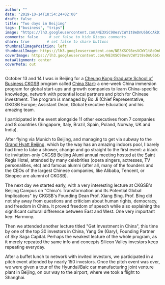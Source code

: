 ```yaml
---
author: ""
date: "2019-10-14T18:54:24+02:00"
draft: false
title: "Two days in Beijing"
tags: ["business", "trips"]
image: "https://lh3.googleusercontent.com/NE3XSC98esVCWY1t8eDnU6bCcAkDiom-gnuhea0bL7CKkbJpeDiMLaXQ_y7CDcVXKjNkBzCkAP_-1MfS00z2Ek0c1PYCE4DtvGRowPc3mKEZZE2WPsL3EWIb5_wWgP6850ngoeTv2mY=w1920-h1080"
comments: false     # set false to hide Disqus comments
share: true        # set false to share buttons
thumbnailImagePosition: left
thumbnailImage: https://lh3.googleusercontent.com/NE3XSC98esVCWY1t8eDnU6bCcAkDiom-gnuhea0bL7CKkbJpeDiMLaXQ_y7CDcVXKjNkBzCkAP_-1MfS00z2Ek0c1PYCE4DtvGRowPc3mKEZZE2WPsL3EWIb5_wWgP6850ngoeTv2mY=w1920-h1080
coverImage: https://lh3.googleusercontent.com/NE3XSC98esVCWY1t8eDnU6bCcAkDiom-gnuhea0bL7CKkbJpeDiMLaXQ_y7CDcVXKjNkBzCkAP_-1MfS00z2Ek0c1PYCE4DtvGRowPc3mKEZZE2WPsL3EWIb5_wWgP6850ngoeTv2mY=w1920-h1080
metaAlignment: center
coverMeta: out
---
```


October 13 and 14 I was in Beijing for a [Cheung Kong Graduate School of Business CKGSB](https://english.ckgsb.edu.cn/worldwide/) program called [China Start](https://www.china-start.org/): a one-week China immersion program for global start-ups and growth companies to learn China-specific knowledge, network with potential local partners and pitch for Chinese investment. The program is managed by Bo Ji (Chief Representative, GKGSB Europe; Assistant Dean, Global Executive Education) and his amazing team.

<!--more-->

I participated in the event alongside 11 other executives from 7 companies and 8 countries (Singapore, Italy, Brazil, Spain, Poland, Norway, UK and India).

After flying via Munich to Beijing, and managing to get via subway to the [Grand Hyatt Beijing](https://www.hyatt.com/en-US/hotel/china/grand-hyatt-beijing/beigh), which by the way has an amazing indoors pool, I barely had time to take a shower, change and go straight to the first event:  a black tie invitation-only CKGSB Beijing Alumi annual meeting hosted at the Saint Regis Hotel, attended by many celebrities (opera singers, actresses, TV personalities, etc) and famous alumni (after all, many of the founders and the CEOs of the largest Chinese companies, like Alibaba, Tencent, or Sinopec are alumni of CKGSB).

The next day we started early, with a very interesting lecture at CKGSB's Beijing Campus on "China's Transformation and Its Potential Global Implications" by CKGSB's Founding Dean Prof. Xiang Bing. Prof. Bing did not shy away from questions and criticism about human rights, democracy, and freedom in China. It proved freedom of speech while also explaining the significant cultural difference between East and West. One very important key: Harmony.

Then we attended another lecture titled "Get Investment in China", this time by one of the top 30 investors in China, Yang Ge (Gary), Founding Partner of Sky Saga Capital. Perhaps the weakest lecture of the whole program, as it merely repeated the same info and concepts Silicon Valley investors keep repeating everyday.

After a buffet lunch to network with invited investors, we participated in a pitch event attended by nearly 150 investors. Once the pitch event was over, we were given a tour of the Hyundai/Baic car manufacturing joint venture plant in Beijing, on our way to the airport, where we took a flight to Shanghai.

<script src="https://cdn.jsdelivr.net/npm/publicalbum@latest/embed-ui.min.js" async></script>
<div class="pa-gallery-player-widget" style="width:100%; height:480px; display:none;"
  data-link="https://photos.app.goo.gl/cdpSik9xto6Ea8CA6"
  data-title="140 new photos by Jorge Cortell">
  <object data="https://lh3.googleusercontent.com/LICuoj9TUIM8rr_egnBwhxipTXwrrbMz0TSqoH4iVJWz_kStoOMrMs7wGHbIMPpW8dFhbfxqmkzucU1ywbWcUupjFvgG35_8GT8tG3Ec9WsIEyi1g4ztO7WJgY3aXpC297zx6Ug5_x0=w1920-h1080"></object>
  <object data="https://lh3.googleusercontent.com/3WspHuHUEbJ54IEBzX0MTHEogQW-oRdMfP2edtSj6Ry6CikR55DgMqEUG3F-aCy4T_whrn8GbDHSIEibfETxOOIQk9vzQ2d1eTh4FHoWntwRsdaDwbgDwtvNurbdDam_VcDd0QaIsQQ=w1920-h1080"></object>
  <object data="https://lh3.googleusercontent.com/-3d9Of3wg5KP07bBH9WOcBeZOn5OFmv8BdKpT7N8CZiy5YiSUqR9lX9r5kI-Wp_wj42AalbSyJfQ_9KeBLmTkzfZeY6RnxP8bNleR2nWNDguLVoXgYI1KPlGk9j6hQtsKZx8QwDFzuM=w1920-h1080"></object>
  <object data="https://lh3.googleusercontent.com/HrMSHdy-VSbuIVRn4baANpV9Uu52uJ39LzOb9TKx6y-hrXGCbYt7aMOzmLHrNL3AdVZNQyP0sH18XCG2sNxB3DA5BS3Jho3KZOqQ85UgxDQXmTAcfQC_R3AtaUmDFtGDs34jAZWdqd0=w1920-h1080"></object>
  <object data="https://lh3.googleusercontent.com/pBLUOTl7Qwcfs2L3vStUGYvIwVKg_m8BJgUztRfvXgW7oEAWNXQSH_VW8gL9D5Axqf_Udzn5fMWBdlEUsWzJPq6_8hUe-v6ScOLXQ8kN3l-S00jn7-SKav8yV0YI13bibede21YNyos=w1920-h1080"></object>
  <object data="https://lh3.googleusercontent.com/qf3KUzw8M120QloqlbKG9uEfHLFokkK11MPgxYZdpDYUZwKt7sNGNZmh0vfjc4z9QbQ3guRKKk8O8x3Y8CWCxWq0GGWLaPiNB8Ud-VLMsiz2xtWcqn3YdUFicB0-97D8FdL440UJSAQ=w1920-h1080"></object>
  <object data="https://lh3.googleusercontent.com/GLD94VmF57ILFa_A3HS4b-o9BRUdgiHONwJ37MtlsMg49xQnQkPQ4vkZyaehZkchV1O5c3WTwoYKV__Yife3yPbrQ8D9sItXXVp2Gs450uclONpdbNzaHPAgqKlssJCV1_2syoHgRAc=w1920-h1080"></object>
  <object data="https://lh3.googleusercontent.com/FmmouZsI4yW-js2xTSzStmUs6hBOZw7qKsLZPuj4X3o8P-qa5lshogSLv5Tx8sOjSqldwB5JqGAit_6u45KzFu_LQBbfIjkC_Le7iOZ69hy9CBf82TxieCA65gxAcGgq45oc-YYJ97k=w1920-h1080"></object>
  <object data="https://lh3.googleusercontent.com/tE5CQ-aTxK4FqHSL-z2L4YCAUJpTYfipiQvgMurVSwFOOX3EkH0MEX8HzKT3s147xhxed38AfdgIqO6YqwbSAOyPXMTOTP2JPTFHgsftUDcUzuCV68491gzuwkXBjP2Ki5HTR8aj6AQ=w1920-h1080"></object>
  <object data="https://lh3.googleusercontent.com/TOvKZWq02l8PTuc2osQelNR9kPPvrqD-voWJsPK2kUnVvww3ozzmmbTct5MvDPac2TD3utodbID8pF6s4Vk9yVh_7SKV39CA5uLaRkElClLupwAiSF11reU0HlMxN3SXsRMsfXIy_To=w1920-h1080"></object>
  <object data="https://lh3.googleusercontent.com/dNxaeqgapxuhbqLrSu9n_zFz9JvYSol9PkptG_lLQJQM_EQhg0XR2bGke_m0l9sQdyfebAIYEIdYyLuHeR3J1O7Oc9Or2kYMmcVCufaq2uhXn5tqDmyTreW0JfkEaFKhjFrUVfVnvRQ=w1920-h1080"></object>
  <object data="https://lh3.googleusercontent.com/L8Aypiweozu3fGizFFFrYevn4jzwzwxJYxSPMvyLIft7mA4o2SjIxJ49k_XPEslPxIrTKQNU0h6Y85-JaKhxIFZwaV6UbgeFj-_h-AdtSbAt-HlGyfszI4cUG0KXqOfNhYqI-PB4i0w=w1920-h1080"></object>
  <object data="https://lh3.googleusercontent.com/PBgKpHXTbNHjWPKaRceiKoSCgBo-SjHUz6opdeEhLINDEz8X9ZC2fi56O93gnYf0OqiqLZIN4sJ07lcBzYt4UWD-YYdBbrP3_GdpuNUYt2d692X4eZiWnArKvO_9Wbv8cpJXNYGCaLI=w1920-h1080"></object>
  <object data="https://lh3.googleusercontent.com/4KP-_SJWfQckum8c2lc79vZ7iBkpXFfTkaMCk067nCHD6KSKTqkYLYTR-VOAubh_oGOG1J2Y48RfqljnUmeL6GGj_kI-9DAfKXuY6WzrVLvtlilcdC2R6Jj7ZVqfO8hjncfUWCJA7fk=w1920-h1080"></object>
  <object data="https://lh3.googleusercontent.com/MhOUByxqsthcf50mio07lrzWLs0fnYWJ2TIX0ACb7qL5-3IYGWXRd4zsgDLWSq2sGriQeTHVzhblRAwaGIPUci47-y1mjZ_v5VaqO2p2MZxQ2Yl-Nur8WZ7g-HIDTMXxIWH4rH34viE=w1920-h1080"></object>
  <object data="https://lh3.googleusercontent.com/8v8thK_r4F3VV8t9N-jRECDpjEtMb45dr7C_cyQj-Kn9ja1-MCQQHUtiztCqJnw4z2A2lqLaBKY3wu0mMMogejpqVBuPn9FXGkqu9bWIq68_TVyVzdPZR8yggl45-A-s4102jttqVrw=w1920-h1080"></object>
  <object data="https://lh3.googleusercontent.com/uauoUizEPX_mTN-YNTYhW090qMTOTRMpc5UyATuI9vpGw37R9O-HurfiNON11-0HXw3rY0ThCfPdVvCLwWSask2D9tSqsQJ_HAMAMsuyP5S4YuOIQTNbizTgDFoMSTdrhDedDjzr1SA=w1920-h1080"></object>
  <object data="https://lh3.googleusercontent.com/gdB2_2H4VV07MOHA3omXgVHRtOwMq35Cjl6Vsdneabgd8NC8igLwl6TWWWo4DgM4GvQdLGfc6ufCCV8Lpkh-sHwiCrupXwk_dp_AF3t5wvIfbdseGQX9_F3kjm81lSI9GDM6Edreq9g=w1920-h1080"></object>
  <object data="https://lh3.googleusercontent.com/49v6tTu7uO_loxpNjc6J9a29hsCIRWEvCsv12EjDtPrwvY1kMmNAbkR4H_-VzFVCYzApdu9suj-rBzbsTRZgUdQCJ81HMg3DIQcxS-_hfBQCdaCOXcgB8Zi4W4DDCsHMENJvOllf47w=w1920-h1080"></object>
  <object data="https://lh3.googleusercontent.com/6hm94g1dpjqRQyCSBBPqBEeGMKZj1c5v36bmU2D3yzPBUewIO6cxf3Kz357iOyYS1sZdCl5ERH19jHMFF1ROmMi7zOoKlFfpjrapApATsH89ql6ZzTmFcm6hVvaGma9ZMGbha54CVAc=w1920-h1080"></object>
  <object data="https://lh3.googleusercontent.com/PSwf2Goi5nd8wx-ncjibHLuiZBTI12MvmsyLTlzJ-PhopQ4sVTxJ5vhwuGhM4AawDaVBlN74wvfCKm1gg6XpFNwlqYwHmCwrxwfYyK0rJI7EfRLlnDeU9aUwyxd6cpF9KdHNR8sBO0I=w1920-h1080"></object>
  <object data="https://lh3.googleusercontent.com/IF6CPtix7joelrMmP5w69xqIJCTtfrBYoUZtBlql_79p954__Hehcl1X0AOhMGsjwKF9zaOJ3bUU8vvSsWBJczMk_5rkrcejg3ao3DE9QYHsm5QhZ3Dv8Jb8ahyQx32QqKPOqRcW_f8=w1920-h1080"></object>
  <object data="https://lh3.googleusercontent.com/TZq5ua8-wexZ2sgcoP_70noBI9UeOM9gU_iAjW_7om4v8tl411ki9HyDrYx7Cl_FmbBXMcnOzp3-9Kn0yycxvjJielyQ6Xyz8Q6H-YaiZhM9-qE9qWKxr7kO6owsRCAeT9FuPql-vFc=w1920-h1080"></object>
  <object data="https://lh3.googleusercontent.com/p2DZKs_EW-jQVMZeiMNl98YLZDETl7AMq_7mxT5NpAxJa61Kpk0LxLadmIhdXjDtnLhddTXq7LpDyVHdZDIykr7pjo44vZ-bRgmQnuofexFtPMsPUoc_HaTv0_l0SijKcIBLb5z-TPk=w1920-h1080"></object>
  <object data="https://lh3.googleusercontent.com/YHUI6Y0sv8KeOmsEHAJu7VRfm3lCuGYalveCvTPUDJ91lZF9z52BxQfcimkjDP4Vl-6Inbj6PcG0Duf4Ogp0RWKk9NDTQTMkGangC159ZDQ52ANw4wk_srJA6CQdYsP3w2LR0gQ7Gno=w1920-h1080"></object>
  <object data="https://lh3.googleusercontent.com/v_PddOrJ59jVr9eW0e-L8ixf5q2bJqo2k_cSDRBPNeG3uKQnTwsVgsxy5J2Gy2FEG4PmBIjr9wVxJikDNegbxK1Naw19ECjZnRjgDHIAirltQTLro-rp_HNsKOx6y4NfS-ka2hOY1XU=w1920-h1080"></object>
  <object data="https://lh3.googleusercontent.com/uivTS6XvqR-jann8kRUdUhEU5P970Yotgj4DjrMjHvQ7K06lTWAYE9-sOa9VCEnA7cpcHelPzmcTkjT7w4ootmbfYEMBR47jYphemOcb9L08PuBZ4QE8GMbN4mFQQbxYsX7OnKe2gZo=w1920-h1080"></object>
  <object data="https://lh3.googleusercontent.com/-bcU7ZWMCKTGsasTuH8jFMwUD0ykE2rPy1sKraanX4djbM-XZvmGJGGnfAuXsQEsXOyUQhAtcyWLws8czJC8kJTeOysUwxWFfWvKup-AFV3NvwRmwlj4d9Cp7qf6wPikrT2162rRtwQ=w1920-h1080"></object>
  <object data="https://lh3.googleusercontent.com/cx5qvknlO0bDPh82ipUcJcoLKYnsxuXuxak-UZ1MdibayzzN7bZO261NPV8o21QRRVTEgJP_j9WqZ48dsE_OklxM1osbcKG77bfY2YT3uLVnn7CVfissgZcKtwIMCbFNVDXi_XVMJ7c=w1920-h1080"></object>
  <object data="https://lh3.googleusercontent.com/bM90pgW-eQ3Rx4lpT-X8qSUGjEmk8pmqnNzS1UJRZwqQhSEzGbXrXaDqOzuAwonBGR8FOT3AumHlOaYXzN6NRCBZUHQGbN3VFGq5zO6MaJ4uYpM8OPMIZeH50hlK81H4KuRPJEg0e3k=w1920-h1080"></object>
  <object data="https://lh3.googleusercontent.com/7Z8GD-5VCB8gLeny6K3BUqeWidbQVPc4Oo3WFgJ6glNi_RKfiiY6uAH47923Zivfbq_x4CyQWlWtw8mG5-A6-Tw4alYu3uZzV7_TTPGSc192tiy1EDgq6t1mL8TJP_6uap7GKfKRDII=w1920-h1080"></object>
  <object data="https://lh3.googleusercontent.com/BEM9QsIZ_dRJRxrgvqSsHNzwEI5czqRH4iiRevtsnZ-pC0RMuyBzNtrM-jHZsotwlWV7r-H56TsqjYlZ06G5KikOmDiRButz-3XjYviX2IvGJVAosxoXUHhwEZNggVVcTqOUd4ZBZsY=w1920-h1080"></object>
  <object data="https://lh3.googleusercontent.com/UpQhpQ6q14lDtHLX7OSzG6KPmSXKyNHfp3Tn4U-sVkqDm2qEfJ0HQK8D5rV4k37i4EjctX9HxLfmbBw2zJNeTk1F5EbNR2ssPVPzKn0-xC076sFy3OM06UPnvDjyVG5OABRvWSDSDWU=w1920-h1080"></object>
  <object data="https://lh3.googleusercontent.com/MFrS2ehMvwH297YWugD1RqprjUolidoISsU3VOY2BLV-ZdgemirnPZA8MBY-HpD7cWZPFTnal33evfSslsQUj4O5Fz5Q-N7w0_qQlx_fDq8_Ft_beFUydp2W7Ce3GoDQqf-pGTjs5j0=w1920-h1080"></object>
  <object data="https://lh3.googleusercontent.com/vczSq99I9RF7lyMNUOGl4wQ8XNz2wA5K6eKiJTcyRX-w9h3npHnkmOX9fgvQ0elu_CFFUqrpPw8tB5RveDYmS-Q0vXz-lrDdBlb9D5N9WPcrYCIn7Q0wEvPoCyA-cwd6X5KgHSgWw14=w1920-h1080"></object>
  <object data="https://lh3.googleusercontent.com/SU6_M3eVQg-4OiVzwmhkTi4-dn2fwRlajHyCb-0mFGUzEwkd-eZbkVYnoAiZN7p0rBtheYaxrKvHIJV0-T3ZAVFddCY5ZlpoyTt7E0k22ubvww4YUzEWC80zyvjHu0k58Bs3IX2A0UA=w1920-h1080"></object>
  <object data="https://lh3.googleusercontent.com/8HmclccIU9ezzN9QSZLmiLw7WaeNMLI4DwiZ_EmzuroUHn_v9O4hl7gsCOi7GrOu9lbz5SCALIxETUCNyfVql2vjdbvAmvj7E0J3FeK9rn2IhEiO0q5VKhwyiEBXtzqJzTQhM88JNLw=w1920-h1080"></object>
  <object data="https://lh3.googleusercontent.com/_wg_jNcNxdk-u1Y5LVmY9sgCDKyh83V9T6yPm0VaBTrzNRmQv3V3PeZGAFMHSbQli5DGVl5oC8VTDyO4qRwRR6ZYw2-U7jPnyepdus-47aKXddBS8AMzGchVquxH35Qx3QZntuRHrR4=w1920-h1080"></object>
  <object data="https://lh3.googleusercontent.com/HDFm5sko-C1u6UWTfqhZTIZFVdDekHtBLLnis37qIzoY-ohhh6tsrFCNyAOjpUOqNnM3XxAZQXEvbDS8plDHsnOX5V9gm-22D3GVI9VN3nbVeAPuOHxDei7H_M_n-f7mgZ1V8f9W8kU=w1920-h1080"></object>
  <object data="https://lh3.googleusercontent.com/d9a-Te03wUFh6Bhq8d74-9zaPv6ghvzFfXn0ML-_zMyAfV1QDuWbLszX_nolmcDdYId_EHomDe-UPvIIXKoUxKWu9onJrGV5LRkDKol0uXkpqYe58nWhVdk1bzM6bqqVwqbn7XlGgkU=w1920-h1080"></object>
  <object data="https://lh3.googleusercontent.com/AqsaBu8Wh_9fGbryeZC-JGuTot34m6IRISw79zUey9_R-d3zm1f9PF8VxS1IWh_ejctniUim--XvCLr3hSQWyyrHUgYHx08dmzxiOzNkmfMj4cdPZ04iiMHpLdcLsTVUJ2c_lzhEgtM=w1920-h1080"></object>
  <object data="https://lh3.googleusercontent.com/CdYbMDL9q1A1NyE1GDni5x1XJ-YVH2o26TDSUuAZ5M2p2_v_LIeugbkCl9bZPByNU6DGKl1dyUehm7jRq3fRDDOmvJkmdTmiV42ee-f36y_UqChZrMizKPVMWnhxZ78EN50aQOJg50Y=w1920-h1080"></object>
  <object data="https://lh3.googleusercontent.com/UnT4Frwo1MJ-4BkZ6ThTaTmIn53_LxtGrqRPPVt6Za8k9-tAD6qJDSIvgSH-hjchm36PyGOQMmIIjHi9hXYE5Kf0sxlYlpqen5BlxETNLfY6v_AmPRTtsckgGE0q4g-Hk2QKA6_Byu8=w1920-h1080"></object>
  <object data="https://lh3.googleusercontent.com/7kCuJR23ZKp5xI2q7ppm16vSY10ycQHBHlT3OtIXDR0hsdU64xsgmeGJHCJYVK0-4Jsk70gF-R9vcxJxQ-NxLO3oTBHQN94tw7fXUyTntvVFgbgklrp99CVCCiSo9GrlO0-NV4hSrn8=w1920-h1080"></object>
  <object data="https://lh3.googleusercontent.com/HAkEHDvNDFhJ2LTAa2UsmdjvpkzGXNobRu82MhM-egWmX2M072xg2togJ9DHdOI3kBrrn2brknSUWwHCsqDq0cSolYDyiSsEkSHPJd3eJQBuWwm9naO-qTUAyZuVI0S1JSjZSqXq4QY=w1920-h1080"></object>
  <object data="https://lh3.googleusercontent.com/51GKN2DvXMPZxaw239JWbteBKl_ufpZ6J1_T59ysDhf2AIhLwyxkkmVnXynP2hmabvsBzDakJQ_CcalyGXtIkLzm6PFQceopjvxfbMLDgu97BALuW3aEbVl4-jZp0C_sTuZWcaI2ZOQ=w1920-h1080"></object>
  <object data="https://lh3.googleusercontent.com/PG75nExmKQnO7Le57vT2zl-J6JfqsIpyBTH2ktevD_1AFRRQz6WFCPlYDrQsolUFJMeU2Ndcc1Nvrl9w4ETdasfmnPuWvkbpnEBOybTAaPAqIirF5u8V37bYYMbww8Jv9MlM-zpSTrU=m37" type="video/mp4"></object>
  <object data="https://lh3.googleusercontent.com/ArwrMNZ6LUwohlkH24q4GKJUycP1wNvhr9dt8vfLVNrWfbQwmn1hzZF4eJOIB63NaI_BCrcg5OA331PmRBZXDnGVs7etXyTTAJuvPLYwmGxwdaiHjTvgxjzie0L8P-iDAriqsGr1ZcI=w1920-h1080"></object>
  <object data="https://lh3.googleusercontent.com/tjRdr8DGzsMzgaoBVzN_XtSk3xEUyPU2c5KoLbjXAajI0wDHRNZSlT7EuG_2zbGWZO0Y_pdBy242EnQ3a9zV3DDn5d1NPDTMtmU4fO9Y1BMTMxyuxC-jrjXfXxkJOpy4FwZ8jvjy-II=w1920-h1080"></object>
  <object data="https://lh3.googleusercontent.com/DZlCkcZyzdvOnXp_neAnqUmm95TRrTMOusgidsb2X7bHcfRofVLJOVP0382lKT2SW6xViieM4Y0eqjIJnC7Ybw5d-Zwdzi-rfhbBquGb0M4tofzwhG60Epwdj_CAuhXbReXXv-UdTq4=w1920-h1080"></object>
  <object data="https://lh3.googleusercontent.com/08VZpq_rCFk3wmTdw2NCFIL0UUC0aUQP0ZOPRDMHDEOZZ3_4H5en1425cNvp0D2YogNnao6YMuYa7kOjBGiTE6i1O6dPe-MWKvuDAR-xIk7DLIf_4mdmXVynytuclyl3vp-mGaezNqE=w1920-h1080"></object>
  <object data="https://lh3.googleusercontent.com/GVqf7ObzxsYc0KmIhat0rmm90EFZvU5IenJfQHqQwKHBZ-Te2rcf72F3QeLiSifY2y6tJCNZwWObZNbUi-fd_W3LtMXrK_Crr1tpGcwun6jHAswWZISWOkPdjL00ehUq5rINE8iOPsQ=w1920-h1080"></object>
  <object data="https://lh3.googleusercontent.com/VNtPicJeGHju2jpbFtlztV-UepTT0ZNQWZiXQrSqzar4j70wvH1v5EZMZFukwbUWwuKOQZ0Rixs8xjBQyc6NpzCMloM_-S64FBQNndwy1Q0sxIWKGmXW7W_h5vUWHlbhuxJgdmZAuBc=w1920-h1080"></object>
  <object data="https://lh3.googleusercontent.com/stQhr-hujgqf9C8OcJ0mXF3Qw9cPRJQBsprOU3uD1rDgfEtn1TSxhsSmkJj_SW8rcJbxJ2iK6CGj6otEg488gF1ixg3Fk4myl27a5eOHllNwVmo-cYenQcwDj-SI3jOQQbEbZd1_9c8=w1920-h1080"></object>
  <object data="https://lh3.googleusercontent.com/yRZkBP2_8ytM7ys_FJ6SGeY1CbXflwKDrV7sl06rSdbKnQcoGLg4KlKIz3STrTlc9k8FM8JASwP1IrjLSfwaDJ0e7GmSRlm1H8SihbzuP5EgR5Q7wy6lsdkSUVLVdG7klEX3m3bsB_4=w1920-h1080"></object>
  <object data="https://lh3.googleusercontent.com/1p0ZixyeFNPH4-Ho5Dkkhe_q2Yi4tCXkwudF59ElcoFQn-DWnmjt0LQZ_DwNLNyR1OoBVzhsYFWT2Uom1Ys5kt-AbjcKgqtqIay7vtoUp4Dtv7-R5K_zy2W_ZDJ6d-wBqCHa8AnechA=w1920-h1080"></object>
  <object data="https://lh3.googleusercontent.com/m0MxOSbGDlVFcHA_F78mUhsuIqu-A7vlMH6D0baFMHZlmwZh1MdKBAViqmVEz2BIHyfqYmDxQzUa0Ew2YGB80uluWfckcly3JpgGOAh2xJhURZbA7JTbpOXC5RXUBXE7GaDLmxfkIho=w1920-h1080"></object>
  <object data="https://lh3.googleusercontent.com/GDECrDODPfjDxjulfJHvZ-CBqAhEitBxmsIjM2trLoO7Nt29v3DWlhan_U1D7i8vqgi2ATGBa3FPwlQNlN0IsIE-Q_j30cz5Jg-5CA0VV27Ms3o9fn7M2KBqMmaq8i4wwb-MOYMN3Hc=w1920-h1080"></object>
  <object data="https://lh3.googleusercontent.com/aUeT3goAq93bV_Gywrn0p1DEYlqO2IBEhRXjdDTMcQZGPTnS2zLjCQf0MMeBPItIN8a7rO66U4jKrc6R3kJN_Vw9i1fA6Smz1RF_N2Edz_olAGVi3ZvhGXJdEc8l3cQX0TqN0zOqyUo=w1920-h1080"></object>
  <object data="https://lh3.googleusercontent.com/Xhr0TDDSTcW7DUtyxSXzQ1OP6jmMSPj1COqfK97btmLxacfXCsWQpLUBvNYktT2YurHEmrm6CNufPdO3XvonSTvGkPl85-RtAW4_JBaudu6mtkBcthKsOrg58kx4SVTaPw9w8lNOSoI=w1920-h1080"></object>
  <object data="https://lh3.googleusercontent.com/V0Zf1t7G2_ziDG_ptGiEYikM-AjU3Lp8cGUyV2IVcZA0HcXW5oquUmag5Vmy4tNYBdTyj8INgccjk5qUf38x8kuj8gioqz1mpuUNmasviue-NN6_vI_40WBlehd12ogldeiUGGQQ0mc=w1920-h1080"></object>
  <object data="https://lh3.googleusercontent.com/Oe2NCSA4GC0VT_8VzVpWgDAmZm8TsCFcXMQ_SIS4SXQii6qPH61BD6BQqw0WRKNL_DIcWwF2G7FZ1aFfMzdDMACY0Oq97iC7l7fmIKu52YfNQtOzbKzFQhQF-OdSdVqN6x2mZZfMirY=w1920-h1080"></object>
  <object data="https://lh3.googleusercontent.com/oNhq8kCvYit3Cel05aTmTY77jgNC4dz3sieNIoeuk_8WT6bTO0hgYk3nAjbaO_9zpLfVnspeyqMDxe21wiJ04jqDsMZ84T4ygLC4EczCNDs2wUnlmFfl5kio5eWlDr6jUq3-uAA9VCA=w1920-h1080"></object>
  <object data="https://lh3.googleusercontent.com/_XCliWdm04b6ZrRJzqOT2v10l3LoRZyIgW-y-keVpt0beMkXvRKI-2Yjrk-p4Ruac322mwO0UNdDm-APGNgR058f2eusYrTZxvDVkYH9sZRIAosZ9xgXwPqA6SJtlhF6oG4kuImyvv4=w1920-h1080"></object>
  <object data="https://lh3.googleusercontent.com/joaqfKcsJNtLx6Mj-gYtvain6dd1e9jQTG9yauGAUFNbsXXkPokB6vlhJ2rBCLaj1sR1W35dWJOUWpi6ouZz-qYfBLKYny5IEZVUrNSFlkLDVdIuQxnViyjJtmomfwoHAlJA52zlYgk=w1920-h1080"></object>
  <object data="https://lh3.googleusercontent.com/0MsXvG1ad2n5MPgOOaGLQLeuvd-WEsX41X1YasHs9jrKFf3xcAhh8dImxf7wrEQuxGizAQkQzyS6-xvouQ9vcS5b9pJksEKRbkBdZ9EYBm9IZUCGK9cMAIJnGmdWjZkjWn3uWNvUdvw=w1920-h1080"></object>
  <object data="https://lh3.googleusercontent.com/uRFTTthssyF8sNbRQIswCf2-4b--xdTbaVdGxCKNvD8OMwPaDeI23FE1AxGPzkLrvfUX3lyKmNjYj5VGtmXJ-3bXWSFq1nxCPpfDv1ZAILUizH7eU69yyEqcaTyEkqrnsNdSkIh0pEc=w1920-h1080"></object>
  <object data="https://lh3.googleusercontent.com/vsqoIC1EF7U2lyCfNwFb_wCecB-ONuIcf9MNNXFfU0u-Fquz74C98dnC4ldAa45jFwDkMLHfpJ8ZaeY_tvUo6_xhPEbzv6B16diktWXY3g-HwLMqBJDfRkiciG2v3SaeV8NJVtee7sQ=w1920-h1080"></object>
  <object data="https://lh3.googleusercontent.com/rqKbRnHkE0rQhXQKni2138-td_cokrCnjX2YYGl3AECy7uOo1l-0egg9bEAww1vCeVVsnADW5Ks4ZlPVEGoU4dPVa-qLILgkQyCczzEG3Hkr04fRKzgZW4WvM_8x7gdCEesYToIoj-s=w1920-h1080"></object>
  <object data="https://lh3.googleusercontent.com/66jtkgzRftAX8tvQVXQmoia28_GKN0D61CABeLl76j0oIKgdjx4Fc6bRE61syTRfvVV4sJVQKYq2N9smZFj9VcT-tlHg_eo6vyh6RNtRymXeagEy1GdADEHkN800uO5zsKvnRnzt6us=w1920-h1080"></object>
  <object data="https://lh3.googleusercontent.com/h9C6K9eDvr0wWcJw8Ahm8HE38oHKqiVL9rN0fE8LBDpJmNmjvK6q1FjBEVqr8yUFGcighaUiVSvfoFZNWatt_XbTzUINSVFrS5K84DMqqrk7Tg9juMWLCYjwFD7qzNBa-0rvk29Wa6Q=w1920-h1080"></object>
  <object data="https://lh3.googleusercontent.com/ai_UKWe9Q7dHcf10MEmv5_qWdy9YgivnuVZQNFX1WnxoNjNSq9SQXPqjSmT4FLPN1pBRwiXEIPdSjzJtRESycdfHDdPh_NO83j13aPgCMW7Bf1pGVgmJgXgSlqglbY433pD5yl3zylo=w1920-h1080"></object>
  <object data="https://lh3.googleusercontent.com/SNqTqOz8-FGFCyBJf5MyqDJvaxWeEiwgypQ71Y0dleSQRMjvpJvWqUGgztSfWHfo9VXxQdVTJCcQVMy0VgU2ej_cUPTWqyzJnh24652Isv1LPpQJRw1CiyuwrJKPg3j5gJdQt4PGRY8=m37" type="video/mp4"></object>
  <object data="https://lh3.googleusercontent.com/eZS1ccvyIN3dKQfXnieIVwDtjzmOadjNskqRR7QPMiLQfg5LtrC7YHKyUE-yPd602gEYG6NH-IAVW2tfwmwScLl6-pEHPdSQct2mE3EBfiP9d4UdTlq17EBlXTUrCD5HmwbntT6VX8M=w1920-h1080"></object>
  <object data="https://lh3.googleusercontent.com/8V3iZDoiqgX3TiWgpV5KX3L1B4JDu8pwu3syGbDZwz-b5kx_dN7krcsFViJTmAwaqtKoFlApZaQuWg5iAvlKuMQpbMpbChbPx3cMKiQFfsEwMjUEID3UmSO8h-ZPEgXklTWRMAVJfQA=w1920-h1080"></object>
  <object data="https://lh3.googleusercontent.com/PrgYrVTHYNKQbXU2qkz9LT8ZlbPqkl--PhkyCjNRLBfXfFBBafww2x9MsNxsgBjmbIuL7uzjIMynw2HYqjF7K49KakL6WEB8iF-AzL77CuImB8ahoJhMzMaBXQbeQZA0c0HDqX5to5s=w1920-h1080"></object>
  <object data="https://lh3.googleusercontent.com/v6e6N3cjlOnLv_EprKohsag7Xyyo0U1kR8Eo7916AqFA9Qhmh-gJgTgZLee5em9q4okqjIvIwj9l9-S2V-EPHRuirvzw-vXI0mB_blrn7bbBf265Jk2E5l2d_oaDgx41EMliCKVsfZg=w1920-h1080"></object>
  <object data="https://lh3.googleusercontent.com/4vlFAZTnKkLFlU7MxFAkxnDcinWE1cMJeFQbrz17HlyuyZbV0x6jpon5gCvjLV9Y3rTLtaQhQBY-KCnK1yP04ihDZGjWrsB2Bx07yTLKz6waMWvkwwCxJmGin12lGUr_vG178ZNV4TU=w1920-h1080"></object>
  <object data="https://lh3.googleusercontent.com/aHQ8QRjsSdf4-alPNwp5Fy4q4gDKY0yIkKZQYsXJGDmS0wYKv_KnMTYqwyGtFpjmRRLP53HkyF-W7bWpOyyk8nbcX8t5U3NvV2VQWfg8vguOEuE9eUOVNtw5uuI7XuglUwcoTg91vh4=w1920-h1080"></object>
  <object data="https://lh3.googleusercontent.com/xqlgMBpaQ2yWwkvYgaP4j-iOPmLZbh_XDVqjfNjZrKpzcmLBMV8qJPk_-KZ9dzaeRqve6hu4qVKDiFQQaK5Qv6x0I38o8j5wi6qypAMpI7WvMbMHhm5pamLyTcMmwKt4uzq1Qul3RB0=m37" type="video/mp4"></object>
  <object data="https://lh3.googleusercontent.com/NIPLDsiolm7KYud0b-WC-QYxpfJ-ff4htGAjAWTqOZB4fkUKfAUers4S-SgZ1SF_k7uC4F6tHykcBr9n_YiRxU8w38xQhBpuQ-LNlDNIxbQGbLCBD1h7mFkBmoBPIw11OlZl6pmtlzo=w1920-h1080"></object>
  <object data="https://lh3.googleusercontent.com/iJnlbv28oXxyya464hPrezS9WwUFAmkqaf6R9t66UuAVy09UOHH1nig2TTdaE-8J17Ct8qLHvkJ9gr957J6GWwdb86jJZdIX41TczVQrTvbnhOhvf-yEBCg0iAqQAaQykg00VTKNz8c=w1920-h1080"></object>
  <object data="https://lh3.googleusercontent.com/w8Y0sRJwD_clfbVRhQqHg6fb-LUG5mSm9ANtpdsOx8qCwETQ-CZspCWyvfhyin8JhpUYN3CTCU8BImgmqwfak4Vr94NVi1lQdk3-qPOi9knXagG9Ov1Y2lW-CQnMNiJfdTnMXNeDizA=w1920-h1080"></object>
  <object data="https://lh3.googleusercontent.com/xCg5asoJ5juqoSRhUd-U1B5T5qcoh7Zgm4jIGnGBtfKTZNlhCGwagaevlZ9RPwmuoAa59gywW-x1X8JDW5EQfH21TKOPLPJl3ZkZph6S0nGacgVBANadK0wDZrimKyfpzjpkjs2SRC0=w1920-h1080"></object>
  <object data="https://lh3.googleusercontent.com/GxiE_q3kZ2xb4n7t9qA0pklIKiKcUMB9Xv78816G-ZmaPdoFYsCjJhUDVtcG24vao7f_KdH4kV_lH0qYI0_bJ_t0KwzqfyBiUHnVDkdg0W3FWNY9CdG-UFkdfr8I3MXLx5fTKWjSGc0=w1920-h1080"></object>
  <object data="https://lh3.googleusercontent.com/565cWzHHxvlhXFdt4Ppb7DqtgKDklwdVJMXxAJa5ioXLZ13fScIwZaSQq0BkDhexAoB8Da_vbp2gkDUTVNMiuoma9tfHFAfImaxwIXIQrhPXpqTR0Y-yFVt7bTzzeXUhdg0yyMgtLzg=w1920-h1080"></object>
  <object data="https://lh3.googleusercontent.com/V8ugjRitFNg9cgzyxo3AogrTdtYEP1IaMb8OUkCu1xU3t_YyV3p2dMfQH-PJ_IBxeNfOcWOmHNLvv6ArCbUGW2rvHqZJFAZdOyXTx7Z7uFM-gfqY9i0rjsPTeXVE-JkT98vI6jLZdX4=w1920-h1080"></object>
  <object data="https://lh3.googleusercontent.com/ZvKHvImES7MCdNcE9Up10-pBT-12dHjbqLgWnuhbD0utuWgfBIGfkiYXj9_Dpt9AysxzhvSxHmLvXkGZYUJQs0jlwL5TdFcvil6SmDdCAoszarwWU10zCYgKQCR3yk4xN02i2PGOLDE=w1920-h1080"></object>
  <object data="https://lh3.googleusercontent.com/Z4SvvEMOOPONDPoqdJ9a5alNiORQ1QL2S2vVP6RpybE7d-IaxRP3KNFxZ3i_Ee5D4fB194o3O6fiR-65sjwJ622hAfo-SuYGKsxXqZ1tEiquwOp3D43C7IyUnLN-yMqwhyofWOBVplI=w1920-h1080"></object>
  <object data="https://lh3.googleusercontent.com/FXa_WohuYj-K3PBICaWGtvXYcxybMWz2e_1pWoHs3PxJ5mxwub3lE8ssGrAEPNTmmaTdSXPNXIVMuCDGRa_8GYCQdWGRU__rn-go2J4P4m71ZjmkS2H2zpwgZSQQTdmXEcJqCZVwkNQ=w1920-h1080"></object>
  <object data="https://lh3.googleusercontent.com/WZym8s7tnVYBkxjvgHKRa-GuCejR5yotbt9jcB-tBlHKXOf5G0Zodf-m6CrZq_o6Bon6PCa8n4uBmdESuV9M-ogttBl1nMKTolaTqR3A1Y6PmB0mHcHhIBGcwxuK3QP3WoCveyzVyRI=w1920-h1080"></object>
  <object data="https://lh3.googleusercontent.com/u4VPjmnd5UtAZ2H82fAUDFtce8-rSFAVM3o1DSx29Om-tjpBFvjFJF0J_8K1UZ_5951yXdD3GS_vI8DsDMFISh9A9b8FmPkj8dQIkkohaR496nhhRTXeFqH0VUyKsvUi1Cd6ZHoBrGY=w1920-h1080"></object>
  <object data="https://lh3.googleusercontent.com/BmRqJpnyb-R5u3K0RDzz38fwsKBiY7oz_dcr2uUXGmZ_hxd0rfQlgsFI6RRqoAOJf85RQlbz5fssW04qL8WBIpA3FBxCvw6kM-QmeJLdh1PUHaekW75OQ-oY2SVVXn3fyg2mGaVRVXk=w1920-h1080"></object>
  <object data="https://lh3.googleusercontent.com/VXurMydqtlXqx-vq36Us1HCtfe3xmKbyE5-f_0ZZ1hcf5QOiLXJN19482N9OQvPEhLCmGL2vgVjmXzKj8qQK987XhdgLR9ab5LYhnBQoqZAVHr3xCYlKfVnbwcNZ9Nb5x9G5Q7k8l-U=w1920-h1080"></object>
  <object data="https://lh3.googleusercontent.com/lB8YXjArke9jO-elGtzzZgFOyFAxLIrVM-cLXa1GPHrjZRuZZ5I1doY9VEVmyb3eNwFSZ2sOMEM7mfmULe_hbmopKckjAqdCNtDOn69CEAUDfxf4plQIXVpp1Rxem5xJxXYHu5UKMRM=w1920-h1080"></object>
  <object data="https://lh3.googleusercontent.com/MfMVaThW09f6X7B03Q-R_EohB2oOFZPMQNlOd-uKQu1fESam2M0hzGjRUcH60tACxPQu32m5Kr9nqw3Jb-kGtHCR4zPhZVxQWRYvAYm28lzy1-gQJZ3TjcFatzPrWomZwGI6n3QiEvw=w1920-h1080"></object>
  <object data="https://lh3.googleusercontent.com/fM4DmOpVdL1sGkZYmL3vjd90CHfdvRP1Tf53o7AwiD12lBfzeZfEB5NieqyD4_ogEN5ZQBp4yCv1dqYBck2iYx6q08c_56XlzaC844LSzL7o5ADJDOq_LnQFfOadNsRULb0wMqMWPEM=w1920-h1080"></object>
  <object data="https://lh3.googleusercontent.com/hlOcK9KJnOBtpwEIWZmUPrKDx947E1jOXuaVK4rm919OClWCBt82HA2av1Xcg1iuXNtj23bWNM5Er4thGrNBbX5clhfT-LKlu6toX6WQeqEqVog8Qb9FG9lr_bf_SM10rnn5sn6fCmw=w1920-h1080"></object>
  <object data="https://lh3.googleusercontent.com/eqpqmZmLnQUoDI8HMWmSTxOZUJiIU9dH87rYtZoDqx4uatcw88LV5Ss4EhaknuvjcgkIeMceEBTX6C_ipFIYoS69hg_ldiG6-iJvUZoN1Rv5llxSxJgCpcm3bF8qeb4NEk57yy_IJe8=w1920-h1080"></object>
  <object data="https://lh3.googleusercontent.com/WhdbQ7V4C4oRUrR2ouKdm_ScHxCixZisZKKhtc6DJNtYevGx0vPMGgFO5p8SJRCYvSVohnYbj034h4fwowXKTtqzzAbMfMU6BFR9Q5EF4YLlnYZIKtqrqKDYxKgt-AvJ3SwsMAT6-1c=w1920-h1080"></object>
  <object data="https://lh3.googleusercontent.com/t4IFFq_lWBTMUGl8pmhbwgnOicNR5bQJtBB_J0GWn5L09Myf-AT0nS7VHgCIp-LKrTy27K1JU8b3UP3g4GhoAzNi4ayqCb8ACPhMVr61gAfL13u4PZaSOzgiKBXds6ibS-aD6y2Aqn0=w1920-h1080"></object>
  <object data="https://lh3.googleusercontent.com/7sG3IDg6apVb_3KpV-6jNYRTOGFmxrZWLNy5FFn-yg8hNAkz1KbKa2dNxCRiijvkWUedKu2xPNs4fKBiScwZqjmRIvh3_cM5aQC105PiR2xJaLA4wZ_fws6qqlOhqsp_ljEMwGgaMAQ=w1920-h1080"></object>
  <object data="https://lh3.googleusercontent.com/uPenUTbB2j44lpwjfH6ef-FfVeakpbK8z1Z0fMj64n7m1kfuR2h1x3AkzVY9iA3J-PxeSNRFabyKRPO3udfMOWBk11bt8max2BS1M_ESRjs5XCCh5OCK3ZwC_5HIzjl_xhfR2ODQAAM=w1920-h1080"></object>
  <object data="https://lh3.googleusercontent.com/H5kCBGEMmidQKitF3Vj3DZTfWOY-OYCiGiOdifY83D2r5bOAy5fdNDwnXZkHak6l8iMQlk3dgMG1PkckD-NI9cmEZPOMop2F1nZhovUBDEOMLeVLvDSTq5JAOuvz2bvxAn012OedR3Y=w1920-h1080"></object>
  <object data="https://lh3.googleusercontent.com/UPVZf0CqJNk682gmnZD1eDJ9vxYAxndx-wDrXSbqP6pZXZD1GVl5NQUlbg_hyiM6hg5ew2XTPDcVDCW9VnQcDVoJtah7DvBSoh-qOhuefnMTmLeMrXaIF8AO17SLpovqsJexvnewaZA=w1920-h1080"></object>
  <object data="https://lh3.googleusercontent.com/oPcxG7Cu9nKDUJBKdkejsb0aOrqA9I3ispuXWOFssPxOapwaqjtp-GOetO2XB1NykZVdYlp_FkcGFFTQH8ab6xPAKVgZ40PpD2JzcWkUCDixF-9rUtVQS1xpM47XdZkzBILe3fdq0Go=w1920-h1080"></object>
  <object data="https://lh3.googleusercontent.com/hPWUXodlJdLFbYWNGHOjZDZVuLT_NFHBtfKSk0LqAafaXLfoYtTyzpdxU3ZGUrACR6RAPfcL7SQeXmN1vQverIGIFfq5VmT2Cl8_Px1GpId2SY1WizOb8Zus6ozMdAmikzEMcVE53zg=w1920-h1080"></object>
  <object data="https://lh3.googleusercontent.com/fVGMHJAJouCTsjk8G3jjgXmp9v19OWZdCwkeSjVd2u9IlasURLPX-PD5toSRsX7M8R9wrS9iQgO9XJPIV4p_GcYvnVx6xemZUpuoKTdWTr08SX9QfomEjJYOhcxlTXhYl7ZwXXIRdlo=w1920-h1080"></object>
  <object data="https://lh3.googleusercontent.com/inNntyNgbq0qosn4Pl1xLVyLPifD5w_Te1rxbXngW16FZr4HWD4c-r6DcRierAkosEnuoLPh1zCW6XlTnzCKjxCKzpr3ACCp7wG2bk7CXwUKwjF0yF-PBYIZNWdQim_wNpHgYvN71bE=w1920-h1080"></object>
  <object data="https://lh3.googleusercontent.com/h7IdjvtuBlEb84RcjWleIg7qmO0b1d0pkMkDW27Qo-EWFS69C9ArzR9b5rGWm6N3iC-HKVLzcjKatnFe5rKWmE9l2KCm_TG_yCT-iA8C6qvqeByOvFrRHtVfCmGXpvKJFHVYlYuEwus=w1920-h1080"></object>
  <object data="https://lh3.googleusercontent.com/iGriOeMPFLP8jAVCSJcTYGDxFKoqKXX9JimiokifqP8_KhFFvh12RFCOTwDGb6Fmz96491HGhv5YxsjYW5QmtjmGpMHiauYVDB9VYXLO3FkFiXraQgER-UDa_oMjOeAqzWxjUtv8g8g=w1920-h1080"></object>
  <object data="https://lh3.googleusercontent.com/hIRGY2vWO_NGIrCM60qG4OC4U60BnT61YpL0_Ex6tqOpZBFE1H2q0un_ua1CKiKJGgPTJkIPN8qeOoAd_thv-nzozi8dKjLyFv1HdHrOyH83l8JblKflYvS4BZhNHiSf3b_4zLwnk58=w1920-h1080"></object>
  <object data="https://lh3.googleusercontent.com/v7LALEYTZ3tyaGM73hItas_lqdf2tuEO-3uaAA4KMZ7QF9Ia0dVjnJAFrFktI-7OywD9hvOHKMwWW9Rtq2MT_uek_2Mx71GHZRDNG2GHyMJgy0wgvTU6d0hM0QMnhxAXVSGygUgF-IQ=w1920-h1080"></object>
  <object data="https://lh3.googleusercontent.com/JDkGDnloBhVuzbDxQjzkXazDjy5LeeqddMtVaCjeImnrPvZHcKJpfA4xf5-LCK-am1-XF6VX7ZRLv7S7zjZHWMkIfLnUdzsaIwJnYtl90qezhW1tqPGp3az3RHxPWZ3H1emz7e2mthM=w1920-h1080"></object>
  <object data="https://lh3.googleusercontent.com/BmUCzvulWYyv3uik97Rliq3WfNIgu9qmGdhqi-Z9xwqOSK7rER9cbIlbZE0EB2giJfbpfBPQJ-CNfDpbNBl-UU6AcR664teHdnJgpvs8bs7IIi_7AqkQJMMbi7uc775n2zli1wWaR20=w1920-h1080"></object>
  <object data="https://lh3.googleusercontent.com/teVmLQ09_UpTlpBTJVHhE7FXgYpeYlWUkN7W-pzz41hpu2MgrRVSkexxfHb_36RYVsNX4rPrTmAEl33Kq6JHT1-wcE1eYijQC93yJxQwSle5nu59KLHZE3QvyuMZpxE-Gf9EVBRe67c=w1920-h1080"></object>
  <object data="https://lh3.googleusercontent.com/FVgk511-_H0uOFtClqd7M0XW4Ibdm5Cin3FWsHPa9EHfAeejGQBXY5BXNfuQUgR5HDg3rMQfMlI5_idb6BVWJgvkvk4qOFiGv21Gy54RPBuMzCTVqeRbDf41NBIie95CwI0BWE-CBCo=w1920-h1080"></object>
  <object data="https://lh3.googleusercontent.com/QevEShEzhgusivpl7hBqbTlKN-UDjSN-AT2MVS0Fzw05LmPL2Y4a2MTX9XwL-2bkloXDLWbM0jWz3Fm2PFuEj3zlQRSocmLH4O3sct2rIvInLDbjBwI2s44GntpfIAuBSbcfW2jFRlI=m37" type="video/mp4"></object>
  <object data="https://lh3.googleusercontent.com/rIF4A0psqb0swJp3nr9zEQugtB68Tu-kFw6X-nZIx8kN5uNgQUOaTX1D-zgWP4uqDWWLbvRbod1Ilhgx5jTin-pnBKTscUoSAzYIRwm7NkBwKRDDfllxddkJsMdsq87G-rP1dOOucrE=w1920-h1080"></object>
  <object data="https://lh3.googleusercontent.com/Lq6BhboeWypmKbezjF_O0iCfxHMDS-JfUpNhNz79ZabuRba5VgP00jR7BzOBxoTY3VdlpyMZ7hZ7A0YzPdktXHJRbb5eutU_GQtfdpPtGEQooykdTeVvtnUPWet4wdf-l2WTEte-dP0=w1920-h1080"></object>
  <object data="https://lh3.googleusercontent.com/lYNV2w9o3DP3J0OLZ2KrimEbJKHxSB1aAKuBleXoi5SR5KQpNabLUFIH_kDaGb2LeLqsxad0-2K9IvlHDR5StH4FVuXtcDYPdtU8FTUBK9FkfEe1n6sDGRfputxSKci5pE3w2YkpIGk=w1920-h1080"></object>
  <object data="https://lh3.googleusercontent.com/HhaE7IzeEb9xD8nJ9rvsjZuIh5s8SMtqd8yDWQ2BnrlRWjPElRoLiRdCgPnyH5_IGSidG1E1TwPZPd7BjkKml2Rnb5XOxDZYoRPZoTV224YvqmmfCtaXpdaTQM4y7nL5kaSueNVvqJE=w1920-h1080"></object>
  <object data="https://lh3.googleusercontent.com/wPhgmSHsOTtVfQxytkkGfydsD_JzFQrdOz_czIzt55FFvnEEgDfL1iQaQgihgAp8rDIflVZljh-RPIdPeVtELvDq9ELYrfme5HKx8yvsoQgAWXc6WlMU8XHkxOdwWZFaMlHfk79mpX8=w1920-h1080"></object>
  <object data="https://lh3.googleusercontent.com/2ZqXLHSFqeGzmPQRvWHZbtz15lwbVwLEKE5JgBisokk6UUfaUOaTiSnf1YMFdhmDFxnh16W56wp6cAHCaIdyts_brVQQsVzYo4QT5eH5e7YvdH1NygsXCFy_TDm25KbPrty-CUTvn5s=w1920-h1080"></object>
  <object data="https://lh3.googleusercontent.com/B0M7dxInxhgdYeyO0Fb19X2BSySnBrgO7QZ1VN8ke4sCVocjMUAZqc7CBo4CU_eUujedZ_MYUOqKTeN-5F48Fa0y_u6LgjULwqSI1iWfffogcfU5HKQdMQ_KOFQvQiuWgfUsa8i4-Ik=w1920-h1080"></object>
  <object data="https://lh3.googleusercontent.com/5O5h_3ShXFm7e2iIgRbz9Tpwu-3j8g7WTR-zeHsdyKyoRkJVcevSERfNoyh2RDRH2IQAoUQvxPkcIjJ9eQ7-ctSDZjkxj_QLKq-oqocjQOnK3uTFe9HRBYODWoQDSoQz_PLll1BczQo=w1920-h1080"></object>
  <object data="https://lh3.googleusercontent.com/qI0JjV8YuLysUYYzXkzbRfPI8F17Mco9mtkBK3rLncZ05eFKwcO4P7h5Q_fcN1_2lEhG8SOOuvz-0nGxVls2u9yIG06kPBBhK-H-m1FYkTVNiA2lqSbUPNlrx6ZZXS7WWOVqRScDmfk=w1920-h1080"></object>
  <object data="https://lh3.googleusercontent.com/NTqtXn-aQzQXekMajXgQXcQOx3_kgU52m1nsGktl7UOvIBbHB5I7xTiiM8TIvd-KzxRI07sOIcFPimd4LubSy5NV9qKOUmJD_g6kkl2EFn3zncHD6YMBqr6U231FSQV19YCQCdFJdxk=w1920-h1080"></object>
  <object data="https://lh3.googleusercontent.com/GgwHzrxnEWy7nOJ632cHlZl9bbaJjsbUmJ9UOM2lDj2CT08kaVu1Lez_VGBTjf9FjU8T9jF7TKoMa3RPyPO75L50pb-fvGpjwM6DkbH_SD5MiIouzk771Jz8By3Irs_FBuhmJJt08O8=w1920-h1080"></object>
  <object data="https://lh3.googleusercontent.com/2ngCBhLOLpMcIAVxIfuJvV6tPM0-hm5Spjbl3LjbIRJU6Im8cgPjbLJZ1Pk1Yg2tdnzjaVR4Fd1EqR1AD2qwAcF_m13eewmbHmTbxNG03xZ5n0cP7AeLzmPhKHr2xS9LoYIKomuGCxc=w1920-h1080"></object>
  <object data="https://lh3.googleusercontent.com/7cY0SHm4FoY0Z-OsA7AkHZaeHEs_BS5UxSwV21AylEi-9CC5wrQ4iL6jC3XMhVE2iXY9OEv1Qt7qgKm2fsmIEf0QYb7jVO3tEEvE90NdVAM_YTO1XbnBN3ca-Jsz8akHsdbdWrSdGlQ=w1920-h1080"></object>
  <object data="https://lh3.googleusercontent.com/ommqOzbuJs6mvsVAdSuz6SaX3B-q2yLHu6DeoWXQMjY4gGjZY0fpJbQAX5pK_MlsA9Qi-XFpUrWAMtMIkmi3_b-IMdwQG4fg0nbtYS2XRToUvxhHwwHKLUQKD8Ktlvh3vwpFxmWvw5Y=w1920-h1080"></object>
  <object data="https://lh3.googleusercontent.com/L6ANEqFZd1FbgIWE8hhuNJX1Hm7FWnXJrMmcabJBQJXLx8KKGQOlIGDazgvtMsm4h-J4L8lA8fZs1r-1M_BgpeAq4iszdXB4aFmmU-1IZ0f7K6WlXVcByroiyWUj5GHghnYRg4lJDjQ=w1920-h1080"></object>
  <object data="https://lh3.googleusercontent.com/PYL3KFhA6ft6i7yUttbUtNH6GfbW0_ZSmRiyJJIUftdX2SP8sLwHjNyEm3YbFclfRb4O2Jkwnveku-igOFaQDxtFMNxLviQuv4Tie61FJvSWGA5eLPNOv0TjeZg1sw-sV-m0f7u1SkU=w1920-h1080"></object>
  <object data="https://lh3.googleusercontent.com/FMq03pzLqBrkGiANsz5ofYDPbyTEsHZso0jbce8Eb_O1hEp1hrEE5XaXp3g6J566Q-rM9NMCtwOQHQiMQCe8mMzXzNTDBU3uRpM82VTOvjiZNK9Jhux14BDTajZZa7zS5i1sNk8vRWQ=w1920-h1080"></object>
  <object data="https://lh3.googleusercontent.com/XW33zbfygGglR5i10O-So2Eh_wq5rHBQzzk-R-9j9ENACXObLfK5qcv_9mmGd3zMitDycu4S_sS1o9VPr-MRlwP7WNwCJDJZzhCb9AMMemc07zsx_R3mwau_sIhLtbbXDdQtuJAb1vM=w1920-h1080"></object>
  <object data="https://lh3.googleusercontent.com/hJdwrFb-K8NVD5hunzT0nkcso1vPFZDu5jmaRfseCc6lwk2MiMbnWaqLl0Hyf52GqfX2Nuyy8vnlxd3cf0AXlE7DYe_YJw9qyn2P-4-TdM_YVYz3QBygGuuc-SjFa4_Dx-muw2PLXCw=w1920-h1080"></object>
  <object data="https://lh3.googleusercontent.com/ZgufL1z0RjT3NFmnkpoyK6E6tzMWCGKr58bnyyMKhuaZW-A-eIkIMP-xTGkDxS3goVtm8RbMtIbCsE7QjrUFID1f2EmSsHJ5lxbZJZzk1BXsevHwzr6XCGXlZ-BxHh7gGafgcXzcvyE=w1920-h1080"></object>
  <object data="https://lh3.googleusercontent.com/Vsihdu4j9YY-ZXK3rZY7Zc8XPOjILg9sCYlQHhwIrAjOAqecUB77OpFrHDgt1AL0D5NZ1ugRP-Dd2c8FAzlM2t6hF3f1a75dsqZrjcjEKIKuRy8DgL0mfawifOZRo2dMdABsAOqHwZg=w1920-h1080"></object>
  <object data="https://lh3.googleusercontent.com/VGoggvhs3SGAYkLy6PqY5CDqEb_d_JCOxOJbhYrzGtKz-NvLSknt9vygfzAxQmSEe046UINt1hnN1EVlK9rye4icEurKZs9dbaKWbuQH0RNFzp7r-Yrt9HNhH28N1NJhs-4cuRfDxh0=w1920-h1080"></object>
</div>
